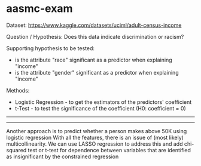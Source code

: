 # aasmc-exam

Dataset: https://www.kaggle.com/datasets/uciml/adult-census-income

Question / Hypothesis:
Does this data indicate discrimination or racism?

Supporting hypothesis to be tested:
- is the attribute "race" significant as a predictor when explaining "income"
- is the attribute "gender" significant as a predictor when explaining "income"

Methods:
- Logistic Regression - to get the estimators of the predictors' coefficient
- t-Test - to test the significance of the coefficient (H0: coefficient = 0)

--------------------------------------------------------------------------------
________________________________________________________________________________
Another approach is to predict whether a person makes above 50K using logistic regression
With all the features, there is an issue of (most likely) multicollinearity.
We can use LASSO regression to address this and add chi-squared test or t-test for dependence between
variables that are identified as insignificant by the constrained regression